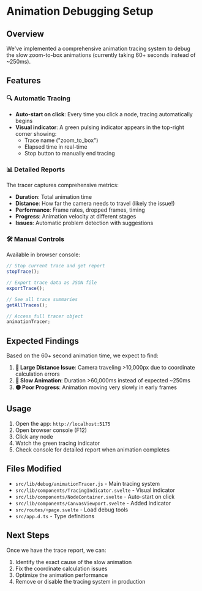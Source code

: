 # Animation Debugging Setup

## Overview

We've implemented a comprehensive animation tracing system to debug the slow zoom-to-box animations (currently taking 60+ seconds instead of ~250ms).

## Features

### 🔍 Automatic Tracing

- **Auto-start on click**: Every time you click a node, tracing automatically begins
- **Visual indicator**: A green pulsing indicator appears in the top-right corner showing:
  - Trace name ("zoom_to_box")
  - Elapsed time in real-time
  - Stop button to manually end tracing

### 📊 Detailed Reports

The tracer captures comprehensive metrics:

- **Duration**: Total animation time
- **Distance**: How far the camera needs to travel (likely the issue!)
- **Performance**: Frame rates, dropped frames, timing
- **Progress**: Animation velocity at different stages
- **Issues**: Automatic problem detection with suggestions

### 🛠️ Manual Controls

Available in browser console:

```javascript
// Stop current trace and get report
stopTrace();

// Export trace data as JSON file
exportTrace();

// See all trace summaries
getAllTraces();

// Access full tracer object
animationTracer;
```

## Expected Findings

Based on the 60+ second animation time, we expect to find:

1. **🔴 Large Distance Issue**: Camera traveling >10,000px due to coordinate calculation errors
2. **🔴 Slow Animation**: Duration >60,000ms instead of expected ~250ms
3. **🟡 Poor Progress**: Animation moving very slowly in early frames

## Usage

1. Open the app: `http://localhost:5175`
2. Open browser console (F12)
3. Click any node
4. Watch the green tracing indicator
5. Check console for detailed report when animation completes

## Files Modified

- `src/lib/debug/animationTracer.js` - Main tracing system
- `src/lib/components/TracingIndicator.svelte` - Visual indicator
- `src/lib/components/NodeContainer.svelte` - Auto-start on click
- `src/lib/components/CanvasViewport.svelte` - Added indicator
- `src/routes/+page.svelte` - Load debug tools
- `src/app.d.ts` - Type definitions

## Next Steps

Once we have the trace report, we can:

1. Identify the exact cause of the slow animation
2. Fix the coordinate calculation issues
3. Optimize the animation performance
4. Remove or disable the tracing system in production
